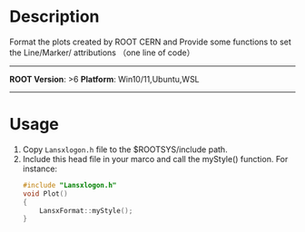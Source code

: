 # Description 
Format the plots created by ROOT CERN and Provide some functions to set the Line/Marker/ attributions （one line of code）

---

**ROOT Version**: >6
**Platform**: Win10/11,Ubuntu,WSL

---


# Usage
1. Copy `Lansxlogon.h` file to the $ROOTSYS/include path.
2. Include this head file in your marco and  call the myStyle() function. For instance:
   ```C++
   #include "Lansxlogon.h"
   void Plot()
   {
       LansxFormat::myStyle();
   }
   ```
